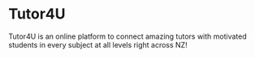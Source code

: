 # Tutor4U
Tutor4U is an online platform to connect amazing tutors with motivated students in every subject at all levels right across NZ!

